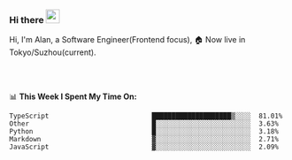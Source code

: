 ### Hi there <img src="https://media.giphy.com/media/hvRJCLFzcasrR4ia7z/giphy.gif" width="25px">

<!-- ![visitors](https://visitor-badge.glitch.me/badge?page_id=dislfyer.dislfyer) -->

Hi, I'm Alan, a Software Engineer(Frontend focus), 🏠 Now live in Tokyo/Suzhou(current).

<br/>
<br/>

📊 **This Week I Spent My Time On:**


<!--START_SECTION:waka-->

```text
TypeScript                          ████████████████████▒░░░░  81.01%
Other                               █░░░░░░░░░░░░░░░░░░░░░░░░  3.63%
Python                              █░░░░░░░░░░░░░░░░░░░░░░░░  3.18%
Markdown                            ▓░░░░░░░░░░░░░░░░░░░░░░░░  2.71%
JavaScript                          ▓░░░░░░░░░░░░░░░░░░░░░░░░  2.09%
```

<!--END_SECTION:waka-->

<!--
**About Me:**
 -->

